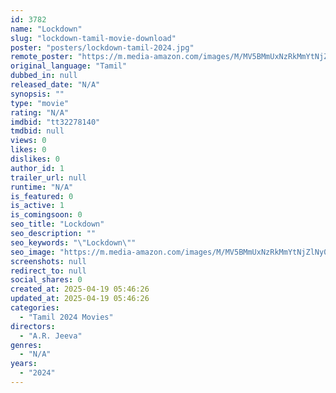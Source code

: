 ```yaml
---
id: 3782
name: "Lockdown"
slug: "lockdown-tamil-movie-download"
poster: "posters/lockdown-tamil-2024.jpg"
remote_poster: "https://m.media-amazon.com/images/M/MV5BMmUxNzRkMmYtNjZlNy00NGMwLWE0NzQtYmY1MTg5OTc4Y2FmXkEyXkFqcGdeQXVyMTQ3Mzk2MDg4._V1_SX300.jpg"
original_language: "Tamil"
dubbed_in: null
released_date: "N/A"
synopsis: ""
type: "movie"
rating: "N/A"
imdbid: "tt32278140"
tmdbid: null
views: 0
likes: 0
dislikes: 0
author_id: 1
trailer_url: null
runtime: "N/A"
is_featured: 0
is_active: 1
is_comingsoon: 0
seo_title: "Lockdown"
seo_description: ""
seo_keywords: "\"Lockdown\""
seo_image: "https://m.media-amazon.com/images/M/MV5BMmUxNzRkMmYtNjZlNy00NGMwLWE0NzQtYmY1MTg5OTc4Y2FmXkEyXkFqcGdeQXVyMTQ3Mzk2MDg4._V1_SX300.jpg"
screenshots: null
redirect_to: null
social_shares: 0
created_at: 2025-04-19 05:46:26
updated_at: 2025-04-19 05:46:26
categories:
  - "Tamil 2024 Movies"
directors:
  - "A.R. Jeeva"
genres:
  - "N/A"
years:
  - "2024"
---
```

